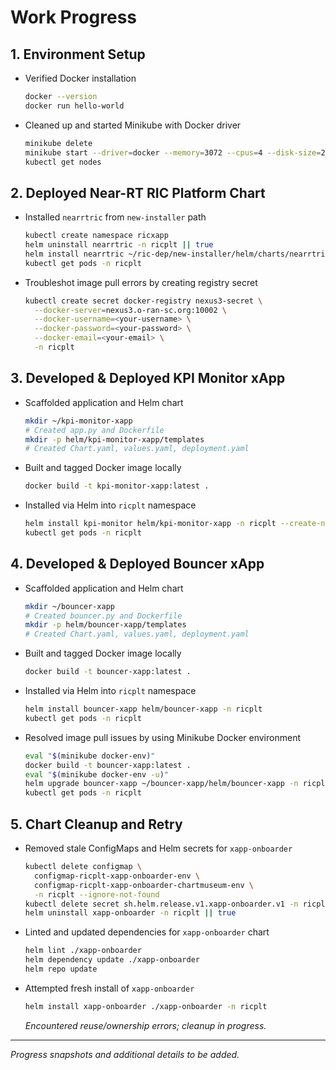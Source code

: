 # Work Progress

## 1. Environment Setup

- Verified Docker installation  
  ```bash
  docker --version
  docker run hello-world
  ```
- Cleaned up and started Minikube with Docker driver  
  ```bash
  minikube delete
  minikube start --driver=docker --memory=3072 --cpus=4 --disk-size=20g
  kubectl get nodes
  ```
<!-- Add SS for Docker & Minikube setup -->

## 2. Deployed Near-RT RIC Platform Chart

- Installed `nearrtric` from `new-installer` path  
  ```bash
  kubectl create namespace ricxapp
  helm uninstall nearrtric -n ricplt || true
  helm install nearrtric ~/ric-dep/new-installer/helm/charts/nearrtric -n ricplt --create-namespace
  kubectl get pods -n ricplt
  ```
- Troubleshot image pull errors by creating registry secret  
  ```bash
  kubectl create secret docker-registry nexus3-secret \
    --docker-server=nexus3.o-ran-sc.org:10002 \
    --docker-username=<your-username> \
    --docker-password=<your-password> \
    --docker-email=<your-email> \
    -n ricplt
  ```
<!-- Add SS for nearrtric pods status -->

## 3. Developed & Deployed KPI Monitor xApp

- Scaffolded application and Helm chart  
  ```bash
  mkdir ~/kpi-monitor-xapp
  # Created app.py and Dockerfile
  mkdir -p helm/kpi-monitor-xapp/templates
  # Created Chart.yaml, values.yaml, deployment.yaml
  ```
- Built and tagged Docker image locally  
  ```bash
  docker build -t kpi-monitor-xapp:latest .
  ```
- Installed via Helm into `ricplt` namespace  
  ```bash
  helm install kpi-monitor helm/kpi-monitor-xapp -n ricplt --create-namespace
  kubectl get pods -n ricplt
  ```
<!-- Add SS for kpi-monitor-xapp deployment -->

## 4. Developed & Deployed Bouncer xApp

- Scaffolded application and Helm chart  
  ```bash
  mkdir ~/bouncer-xapp
  # Created bouncer.py and Dockerfile
  mkdir -p helm/bouncer-xapp/templates
  # Created Chart.yaml, values.yaml, deployment.yaml
  ```
- Built and tagged Docker image locally  
  ```bash
  docker build -t bouncer-xapp:latest .
  ```
- Installed via Helm into `ricplt` namespace  
  ```bash
  helm install bouncer-xapp helm/bouncer-xapp -n ricplt
  kubectl get pods -n ricplt
  ```
- Resolved image pull issues by using Minikube Docker environment  
  ```bash
  eval "$(minikube docker-env)"
  docker build -t bouncer-xapp:latest .
  eval "$(minikube docker-env -u)"
  helm upgrade bouncer-xapp ~/bouncer-xapp/helm/bouncer-xapp -n ricplt --reuse-values
  kubectl get pods -n ricplt
  ```
<!-- Add SS for bouncer-xapp logs and status -->

## 5. Chart Cleanup and Retry

- Removed stale ConfigMaps and Helm secrets for `xapp-onboarder`  
  ```bash
  kubectl delete configmap \
    configmap-ricplt-xapp-onboarder-env \
    configmap-ricplt-xapp-onboarder-chartmuseum-env \
    -n ricplt --ignore-not-found
  kubectl delete secret sh.helm.release.v1.xapp-onboarder.v1 -n ricplt --ignore-not-found
  helm uninstall xapp-onboarder -n ricplt || true
  ```
- Linted and updated dependencies for `xapp-onboarder` chart  
  ```bash
  helm lint ./xapp-onboarder
  helm dependency update ./xapp-onboarder
  helm repo update
  ```
- Attempted fresh install of `xapp-onboarder`  
  ```bash
  helm install xapp-onboarder ./xapp-onboarder -n ricplt
  ```
  *Encountered reuse/ownership errors; cleanup in progress.*

<!-- Add SS for cleanup commands and lint output -->

***

*Progress snapshots and additional details to be added.*

